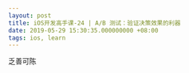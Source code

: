 ```yaml
---
layout: post
title: iOS开发高手课-24 | A/B 测试：验证决策效果的利器
date: 2019-05-29 15:30:35.000000000 +08:00
tags: ios, learn
---
```


乏善可陈